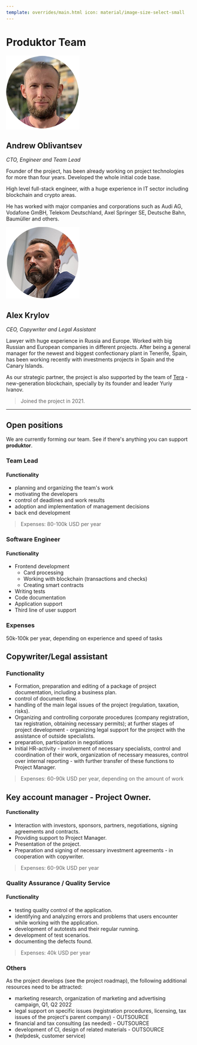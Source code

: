 ```yaml
---
template: overrides/main.html icon: material/image-size-select-small
---
```


# Produktor Team


![](assets/a_obl.png)

## Andrew Oblivantsev

*CTO, Engineer and Team Lead*

Founder of the project, has been already working on project technologies for more than four years. Developed the whole initial code base.

High level full-stack engineer, with a huge experience in IT sector including blockchain and crypto areas. 

He has worked with major companies and corporations such as Audi AG, Vodafone GmBH, Telekom Deutschland, Axel Springer SE, Deutsche Bahn, Baumüller and others.

![](assets/a_krn.png)

## Alex Krylov

*CEO, Copywriter and Legal Assistant*

Lawyer with huge experience in Russia and Europe. Worked with big Russian and European companies in different projects. After being a general manager for the newest and biggest confectionary plant in Tenerife, Spain, has been working recently with investments projects in Spain and the Canary Islands.

As our strategic partner, the project is also supported by the team of [Tera](https://www.terafoundation.org) - new-generation blockchain, specially by its founder and leader Yuriy Ivanov.

> Joined the project in 2021.
----

## Open positions

We are currently forming our team. 
See if there's anything you can support **produktor**.

### Team Lead

#### Functionality

* planning and organizing the team's work
* motivating the developers
* control of deadlines and work results
* adoption and implementation of management decisions
* back end development

> Expenses: 80-100k USD per year

### Software Engineer

#### Functionality

* Frontend development
  * Card processing
  * Working with blockchain (transactions and checks)
  * Creating smart contracts
* Writing tests
* Code documentation
* Application support
* Third line of user support

### Expenses

50k-100k per year, depending on experience and speed of tasks

## Copywriter/Legal assistant

### Functionality

* Formation, preparation and editing of a package of project documentation, including a business plan.
* control of document flow.
* handling of the main legal issues of the project (regulation, taxation, risks).
* Organizing and controlling corporate procedures (company registration, tax registration, obtaining necessary permits);
  at further stages of project development - organizing legal support for the project with the assistance of outside
  specialists.
* preparation, participation in negotiations
* Initial HR-activity - involvement of necessary specialists, control and coordination of their work, organization of
  necessary measures, control over internal reporting - with further transfer of these functions to Project Manager.

 > Expenses: 60-90k USD per year, depending on the amount of work

## Key account manager - Project Owner.

#### Functionality

* Interaction with investors, sponsors, partners, negotiations, signing agreements and contracts.
* Providing support to Project Manager.
* Presentation of the project.
* Preparation and signing of necessary investment agreements - in cooperation with copywriter.

> Expenses: 60-90k USD per year

### Quality Assurance / Quality Service

#### Functionality

- testing quality control of the application.
- identifying and analyzing errors and problems that users encounter while working with the application.
- development of autotests and their regular running.
- development of test scenarios.
- documenting the defects found.

> Expenses: 40k USD per year


### Others

As the project develops (see the project roadmap), the following additional resources need to be attracted:

- marketing research, organization of marketing and advertising campaign, Q1, Q2 2022
- legal support on specific issues (registration procedures, licensing, tax issues of the project's parent company) -
  OUTSOURCE
- financial and tax consulting (as needed) - OUTSOURCE
- development of CI, design of related materials - OUTSOURCE
- (helpdesk, customer service)

